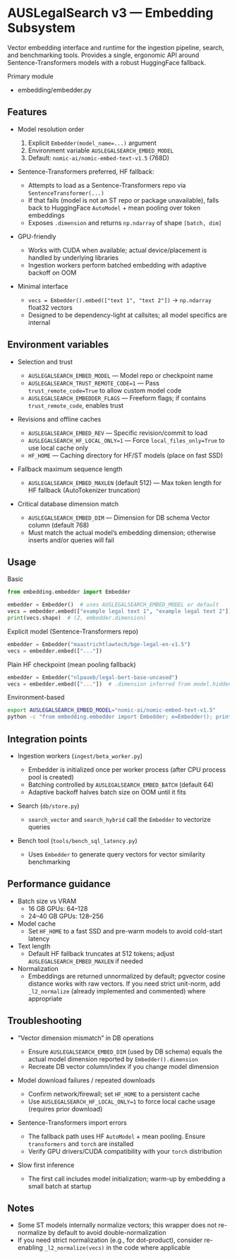 # AUSLegalSearch v3 — Embedding Subsystem

Vector embedding interface and runtime for the ingestion pipeline, search, and benchmarking tools. Provides a single, ergonomic API around Sentence-Transformers models with a robust HuggingFace fallback.

Primary module
- embedding/embedder.py


## Features

- Model resolution order
  1) Explicit `Embedder(model_name=...)` argument
  2) Environment variable `AUSLEGALSEARCH_EMBED_MODEL`
  3) Default: `nomic-ai/nomic-embed-text-v1.5` (768D)

- Sentence-Transformers preferred, HF fallback:
  - Attempts to load as a Sentence-Transformers repo via `SentenceTransformer(...)`
  - If that fails (model is not an ST repo or package unavailable), falls back to HuggingFace `AutoModel` + mean pooling over token embeddings
  - Exposes `.dimension` and returns `np.ndarray` of shape `[batch, dim]`

- GPU-friendly
  - Works with CUDA when available; actual device/placement is handled by underlying libraries
  - Ingestion workers perform batched embedding with adaptive backoff on OOM

- Minimal interface
  - `vecs = Embedder().embed(["text 1", "text 2"])` → `np.ndarray` float32 vectors
  - Designed to be dependency-light at callsites; all model specifics are internal


## Environment variables

- Selection and trust
  - `AUSLEGALSEARCH_EMBED_MODEL` — Model repo or checkpoint name
  - `AUSLEGALSEARCH_TRUST_REMOTE_CODE=1` — Pass `trust_remote_code=True` to allow custom model code
  - `AUSLEGALSEARCH_EMBEDDER_FLAGS` — Freeform flags; if contains `trust_remote_code`, enables trust

- Revisions and offline caches
  - `AUSLEGALSEARCH_EMBED_REV` — Specific revision/commit to load
  - `AUSLEGALSEARCH_HF_LOCAL_ONLY=1` — Force `local_files_only=True` to use local cache only
  - `HF_HOME` — Caching directory for HF/ST models (place on fast SSD)

- Fallback maximum sequence length
  - `AUSLEGALSEARCH_EMBED_MAXLEN` (default 512) — Max token length for HF fallback (AutoTokenizer truncation)

- Critical database dimension match
  - `AUSLEGALSEARCH_EMBED_DIM` — Dimension for DB schema Vector column (default 768)
  - Must match the actual model’s embedding dimension; otherwise inserts and/or queries will fail


## Usage

Basic
```python
from embedding.embedder import Embedder

embedder = Embedder()  # uses AUSLEGALSEARCH_EMBED_MODEL or default
vecs = embedder.embed(["example legal text 1", "example legal text 2"])
print(vecs.shape)  # (2, embedder.dimension)
```

Explicit model (Sentence-Transformers repo)
```python
embedder = Embedder("maastrichtlawtech/bge-legal-en-v1.5")
vecs = embedder.embed(["..."])
```

Plain HF checkpoint (mean pooling fallback)
```python
embedder = Embedder("nlpaueb/legal-bert-base-uncased")
vecs = embedder.embed(["..."])  # .dimension inferred from model.hidden_size (e.g., 768)
```

Environment-based
```bash
export AUSLEGALSEARCH_EMBED_MODEL="nomic-ai/nomic-embed-text-v1.5"
python -c "from embedding.embedder import Embedder; e=Embedder(); print(e.dimension)"
```


## Integration points

- Ingestion workers (`ingest/beta_worker.py`)
  - Embedder is initialized once per worker process (after CPU process pool is created)
  - Batching controlled by `AUSLEGALSEARCH_EMBED_BATCH` (default 64)
  - Adaptive backoff halves batch size on OOM until it fits

- Search (`db/store.py`)
  - `search_vector` and `search_hybrid` call the `Embedder` to vectorize queries

- Bench tool (`tools/bench_sql_latency.py`)
  - Uses `Embedder` to generate query vectors for vector similarity benchmarking


## Performance guidance

- Batch size vs VRAM
  - 16 GB GPUs: 64–128
  - 24–40 GB GPUs: 128–256
- Model cache
  - Set `HF_HOME` to a fast SSD and pre-warm models to avoid cold-start latency
- Text length
  - Default HF fallback truncates at 512 tokens; adjust `AUSLEGALSEARCH_EMBED_MAXLEN` if needed
- Normalization
  - Embeddings are returned unnormalized by default; pgvector cosine distance works with raw vectors. If you need strict unit-norm, add `_l2_normalize` (already implemented and commented) where appropriate


## Troubleshooting

- “Vector dimension mismatch” in DB operations
  - Ensure `AUSLEGALSEARCH_EMBED_DIM` (used by DB schema) equals the actual model dimension reported by `Embedder().dimension`
  - Recreate DB vector column/index if you change model dimension

- Model download failures / repeated downloads
  - Confirm network/firewall; set `HF_HOME` to a persistent cache
  - Use `AUSLEGALSEARCH_HF_LOCAL_ONLY=1` to force local cache usage (requires prior download)

- Sentence-Transformers import errors
  - The fallback path uses HF `AutoModel` + mean pooling. Ensure `transformers` and `torch` are installed
  - Verify GPU drivers/CUDA compatibility with your `torch` distribution

- Slow first inference
  - The first call includes model initialization; warm-up by embedding a small batch at startup


## Notes

- Some ST models internally normalize vectors; this wrapper does not re-normalize by default to avoid double-normalization
- If you need strict normalization (e.g., for dot-product), consider re-enabling `_l2_normalize(vecs)` in the code where applicable
